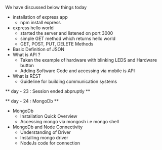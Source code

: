 We have discussed below things today

- installation of express app
    - npm install express
- express hello world
    - started the server and listened on port 3000
    - simple GET method which returns hello world
    - GET, POST, PUT, DELETE Methods
- Basic Definition of JSON
- What is API ? 
    - Taken the example of hardware with blinking LEDS and Hardware button
    - Adding Software Code and accessing via mobile is API
- What is REST
    - Guideline for building communication systems

** day - 23 : Session ended abpruptly **

** day - 24 : MongoDb **

- MongoDb
    - Installation Quick Overview
    - Accessing mongo via mongosh i.e mongo shell
- MongoDb and Node Connectivity
    - Understanding of Driver
    - Installing mongo driver
    - NodeJs code for connection

    